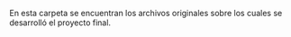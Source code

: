 En esta carpeta se encuentran los archivos originales sobre los cuales se desarrolló el proyecto final.
